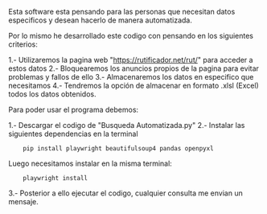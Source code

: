 Esta software esta pensando para las personas que necesitan datos especificos y desean hacerlo de manera automatizada.

Por lo mismo he desarrollado este codigo con pensando en los siguientes criterios:

1.- Utilizaremos la pagina web "https://rutificador.net/rut/" para acceder a estos datos
2.- Bloquearemos los anuncios propios de la pagina para evitar problemas y fallos de ello
3.- Almacenaremos los datos en especifico que necesitamos
4.- Tendremos la opción de almacenar en formato .xlsl (Excel) todos los datos obtenidos.

Para poder usar el programa debemos:

1.- Descargar el codigo de "Busqueda Automatizada.py" 
2.- Instalar las siguientes dependencias en la terminal

        pip install playwright beautifulsoup4 pandas openpyxl        

  Luego necesitamos instalar en la misma terminal:
        
        playwright install
        
3.- Posterior a ello ejecutar el codigo, cualquier consulta me envian un mensaje.
